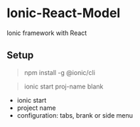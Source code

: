 # Ionic-React-Model

Ionic framework with React

## Setup

> npm install -g @ionic/cli

> ionic start proj-name blank

- ionic start
- project name
- configuration: tabs, brank or side menu
